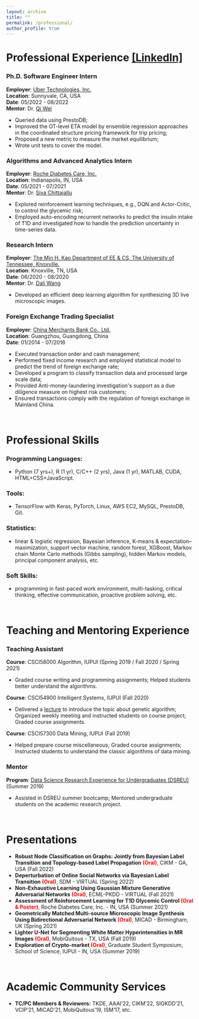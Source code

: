 ```yaml
---
layout: archive
title: ""
permalink: /professional/
author_profile: true
---
```


# Professional Experience [[LinkedIn]](https://www.linkedin.com/in/jun-zhuang-74800957/)

### Ph.D. Software Engineer Intern
<b>Employer</b>: [Uber Technologies, Inc.](https://www.uber.com/us/en/about/) <br>
<b>Location</b>: Sunnyvale, CA, USA <br>
<b>Date</b>: 05/2022 - 08/2022 <br>
<b>Mentor</b>: Dr. [Qi Wei](https://sites.google.com/site/qiweiunivcambridge/home) <br>
* Queried data using PrestoDB;
* Improved the OT-level ETA model by ensemble regression approaches in the coordinated structure pricing framework for trip pricing;
* Proposed a new metric to measure the market equilibrium;
* Wrote unit tests to cover the model.

### Algorithms and Advanced Analytics Intern
<b>Employer</b>: [Roche Diabetes Care, Inc.](https://www.roche.com/partnering/diagnostics-areas-of-interest/diabetes-management.htm) <br>
<b>Location</b>: Indianapolis, IN, USA <br>
<b>Date</b>: 05/2021 - 07/2021 <br>
<b>Mentor</b>: Dr. [Siva Chittajallu](https://www.linkedin.com/in/siva-chittajallu-5972918) <br>
* Explored reinforcement learning techniques, e.g., DQN and Actor-Critic, to control the glycemic risk;
* Employed auto-encoding recurrent networks to predict the insulin intake of T1D and investigated how to handle the prediction uncertainty in time-series data.

### Research Intern
<b>Employer</b>: [The Min H. Kao Department of EE & CS, The University of Tennessee, Knoxville.](https://www.eecs.utk.edu/) <br>
<b>Location</b>: Knoxville, TN, USA <br>
<b>Date</b>: 06/2020 - 08/2020 <br>
<b>Mentor</b>: Dr. [Dali Wang](https://www.ornl.gov/staff-profile/dali-wang) <br>
* Developed an efficient deep learning algorithm for synthesizing 3D live microscopic images.

### Foreign Exchange Trading Specialist
<b>Employer</b>: [China Merchants Bank Co., Ltd.](http://english.cmbchina.com/) <br>
<b>Location</b>: Guangzhou, Guangdong, China <br>
<b>Date</b>: 01/2014 - 07/2016 <br>
* Executed transaction order and cash management;
* Performed fixed income research and employed statistical model to predict the trend of foreign exchange rate;
* Developed a program to classify transaction data and processed large scale data;
* Provided Anti-money-laundering investigation's support as a due diligence measure on highest risk customers;
* Ensured transactions comply with the regulation of foreign exchange in Mainland China.

<br>

# Professional Skills

### Programming Languages:
* Python (7 yrs+), R (1 yr), C/C++ (2 yrs), Java (1 yr), MATLAB, CUDA, HTML+CSS+JavaScript.

### Tools: 
* TensorFlow with Keras, PyTorch, Linux, AWS EC2, MySQL, PrestoDB, Git.

### Statistics: 
* linear & logistic regression, Bayesian inference, K-means & expectation–maximization, support vector machine, random forest, XGBoost, Markov chain Monte Carlo methods (Gibbs sampling), hidden Markov models, principal component analysis, etc.

### Soft Skills: 
* programming in fast-paced work environment, multi-tasking, critical thinking, effective communication, proactive problem solving, etc.

<br>

# Teaching and Mentoring Experience

### Teaching Assistant
<b>Course</b>: CSCI58000 Algorithm, IUPUI (Spring 2019 / Fall 2020 / Spring 2021) <br>
* Graded course writing and programming assignments; Helped students better understand the algorithms. <br>

<b>Course</b>: CSCI54900 Intelligent Systems, IUPUI (Fall 2020) <br>
* Delivered a [lecture](https://www.youtube.com/watch?v=mlJIh8cWHQs) to introduce the topic about genetic algorithm; Organized weekly meeting and instructed students on course project; Graded course assignments. <br>

<b>Course</b>: CSCI57300 Data Mining, IUPUI (Fall 2019) <br>
* Helped prepare course miscellaneous; Graded course assignments; Instructed students to understand the classic algorithms of data mining. <br>

### Mentor
<b>Program</b>: [Data Science Research Experience for Undergraduates (DSREU)](https://seiri.iupui.edu/externalawards/reudatascience.html) (Summer 2019) <br>
* Assisted in DSREU summer bootcamp; Mentored undergraduate students on the academic research project. <br>

<br>

# Presentations
* <b>Robust Node Classification on Graphs: Jointly from Bayesian Label Transition and Topology-based Label Propagation <span style="color:red">(Oral)</span></b>, CIKM - GA, USA (Fall 2022) <br>
* <b>Deperturbation of Online Social Networks via Bayesian Label Transition <span style="color:red">(Oral)</span></b>, SDM - VIRTUAL (Spring 2022) <br>
* <b>Non-Exhaustive Learning Using Gaussian Mixture Generative Adversarial Networks <span style="color:red">(Oral)</span></b>, ECML-PKDD - VIRTUAL (Fall 2021) <br>
* <b>Assessment of Reinforcement Learning for T1D Glycemic Control <span style="color:red">(Oral & Poster)</span></b>, Roche Diabetes Care, Inc. - IN, USA (Summer 2021) <br>
* <b>Geometrically Matched Multi-source Microscopic Image Synthesis Using Bidirectional Adversarial Network <span style="color:red">(Oral)</span></b>, MICAD - Birmingham, UK (Spring 2021) <br>
* <b>Lighter U-Net for Segmenting White Matter Hyperintensities in MR Images <span style="color:red">(Oral)</span></b>, MobiQuitous - TX, USA (Fall 2019) <br>
* <b>Exploration of Crypto-market <span style="color:red">(Oral)</span></b>, Graduate Student Symposium, School of Science, IUPUI - IN, USA (Summer 2019) <br>

<br>

# Academic Community Services
* <b>TC/PC Members & Reviewers:</b> TKDE, AAAI’22, CIKM’22, SIGKDD’21, VCIP’21, MICAD’21, MobiQuitous’19, ISM’17, etc. <br>
